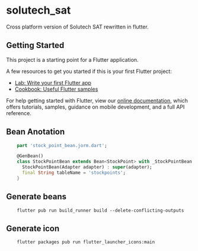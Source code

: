 # solutech_sat

Cross platform version of Solutech SAT rewritten in flutter.

## Getting Started

This project is a starting point for a Flutter application.

A few resources to get you started if this is your first Flutter project:

- [Lab: Write your first Flutter app](https://flutter.dev/docs/get-started/codelab)
- [Cookbook: Useful Flutter samples](https://flutter.dev/docs/cookbook)

For help getting started with Flutter, view our 
[online documentation](https://flutter.dev/docs), which offers tutorials, 
samples, guidance on mobile development, and a full API reference.


## Bean Anotation
```dart
    part 'stock_point_bean.jorm.dart';

    @GenBean()
    class StockPointBean extends Bean<StockPoint> with _StockPointBean {
      StockPointBean(Adapter adapter) : super(adapter);
      final String tableName = 'stockpoints';
    }
```

## Generate beans
```
    flutter pub run build_runner build --delete-conflicting-outputs
```

## Generate icon
```
    flutter packages pub run flutter_launcher_icons:main
```
